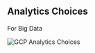 ## Analytics Choices

For Big Data

![GCP Analytics Choices](https://github.com/lynnlangit/gcp-essentials/blob/master/7_sample_data/images/analytics-choices.png)


